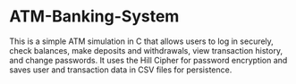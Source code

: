 # ATM-Banking-System
This is a simple ATM simulation in C that allows users to log in securely, check balances, make deposits and withdrawals, view transaction history, and change passwords. It uses the Hill Cipher for password encryption and saves user and transaction data in CSV files for persistence.
